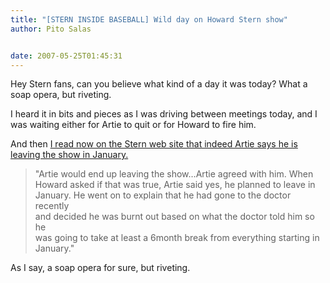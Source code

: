 ```yaml
---
title: "[STERN INSIDE BASEBALL] Wild day on Howard Stern show"
author: Pito Salas


date: 2007-05-25T01:45:31
---
```




Hey Stern fans, can you believe what kind of a day it was today? What a soap
opera, but riveting.

I heard it in bits and pieces as I was driving between meetings today, and I
was waiting either for Artie to quit or for Howard to fire him.

And then [I read now on the Stern web site that indeed Artie says he is
leaving the show in January.](<http://www.howardstern.com/rundown.hs>)

> "Artie would end up leaving the show…Artie agreed with him. When  
> Howard asked if that was true, Artie said yes, he planned to leave in  
> January. He went on to explain that he had gone to the doctor recently  
> and decided he was burnt out based on what the doctor told him so he  
> was going to take at least a 6month break from everything starting in  
> January."

As I say, a soap opera for sure, but riveting.


